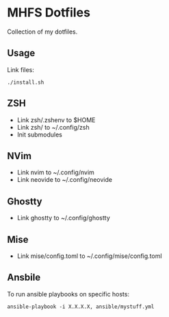 MHFS Dotfiles
=============

Collection of my dotfiles.

Usage
-----

Link files:

```
./install.sh
```

ZSH
---

- Link zsh/.zshenv to $HOME
- Link zsh/ to ~/.config/zsh
- Init submodules

NVim
----

- Link nvim to ~/.config/nvim
- Link neovide to ~/.config/neovide

Ghostty
-------

- Link ghostty to ~/.config/ghostty

Mise
----

- Link mise/config.toml to ~/.config/mise/config.toml

Ansbile
-------

To run ansible playbooks on specific hosts:

```
ansible-playbook -i X.X.X.X, ansible/mystuff.yml
```
